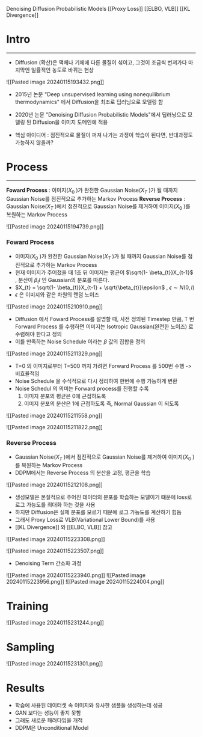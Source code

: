 Denoising Diffusion Probabilistic Models
[[Proxy Loss]]
[[ELBO, VLB]]
[[KL Divergence]]

# Intro
---
- Diffusion (확산)은 액체나 기체에 다른 물질이 섞이고, 그것이 조금씩 번져가다 마지막엔 일률적인 농도로 바뀌는 현상

![[Pasted image 20240115193432.png]]


- 2015년 논문 "Deep unsupervised learning using nonequilibrium thermodynamics" 에서 Diffusion을 최초로 딥러닝으로 모델링 함

- 2020년 논문 "Denoising Diffusion Probabilistic Models"에서 딥러닝으로 모델링 된 Diffusion을 이미지 도메인에 적용
- 핵심 아이디어 : 점진적으로 물질이 퍼져 나가는 과정이 학습이 된다면, 반대과정도 가능하지 않을까?





# Process
---
**Foward Process** : 이미지($X_{0}$ )가 완전한 Gaussian Noise($X_{T}$ )가 될 때까지 Gaussian Noise를 점진적으로 추가하는 Markov Process
**Reverse Process** :  Gaussian Noise($X_{T}$ )에서 점진적으로 Gaussian Noise를 제거하여 이미지($X_{0}$ )를 복원하는 Markov Process

![[Pasted image 20240115194739.png]]


### Foward Process

- 이미지($X_{0}$ )가 완전한 Gaussian Noise($X_{T}$ )가 될 때까지 Gaussian Noise를 점진적으로 추가하는 Markov Process
- 현재 이미지가 주어졌을 때 1초 뒤 이미지는 평균이 $\sqrt{1- \beta_{t}}X_{t-1}$ , 분산이 $\beta_{t}I$ 인 Gaussian의 분포를 따른다.
- $X_{t} = \sqrt{1- \beta_{t}}X_{t-1} + \sqrt{\beta_{t}}\epsilon$ , $\epsilon \sim N(0,I)$ 
- $\epsilon$ 은 이미지와 같은 차원의 랜덤 노이즈 

![[Pasted image 20240115210910.png]]

- Diffusion 에서 Foward Process를 설명할 때, 사전 정의된 Timestep 만큼, T 번 Forward Process 를 수행하면 이미지는 Isotropic Gaussian(완전한 노이즈) 로 수렴해야 한다고 정의
- 이를 만족하는 Noise Schedule 이라는 $\beta$ 값의 집합을 정의

![[Pasted image 20240115211329.png]]

- T=0 의 이미지로부터 T=500 까지 가려면 Forward Process 를 500번 수행 -> 비효율적임
- Noise Schedule 을 수식적으로 다시 정리하여 한번에 수행 가능하게 변환
- Noise Schedul 의 의미는 Forward process를 진행할 수록
	1. 이미지 분포의 평균은 0에 근접하도록
	2. 이미지 분포의 분산은 1에 근접하도록
	즉, Normal Gaussian 이 되도록

![[Pasted image 20240115211558.png]]

![[Pasted image 20240115211822.png]]


### Reverse Process
-  Gaussian Noise($X_{T}$ )에서 점진적으로 Gaussian Noise를 제거하여 이미지($X_{0}$ )를 복원하는 Markov Process
- DDPM에서는 Reverse Process 의 분산을 고정, 평균을 학습

![[Pasted image 20240115212108.png]]

- 생성모델은 본질적으로 주어진 데이터의 분포를 학습하는 모델이기 떄문에 loss로 로그 가능도를 최대화 하는 것을 사용
- 하지만 Diffusion은 실제 분포를 모르기 때문에 로그 가능도를 계산하기 힘듬
- 그래서 Proxy Loss로 VLB(Variational Lower Bound)를 사용
- [[KL Divergence]] 와 [[ELBO, VLB]]  참고

![[Pasted image 20240115223308.png]]

![[Pasted image 20240115223507.png]]


- Denoising Term 간소화 과정

![[Pasted image 20240115223940.png]]
![[Pasted image 20240115223956.png]]
![[Pasted image 20240115224004.png]]


# Training
![[Pasted image 20240115231244.png]]

# Sampling
![[Pasted image 20240115231301.png]]


# Results
- 학습에 사용된 데이터셋 속 이미지와 유사한 샘플들 생성하는데 성공
- GAN 보다는 성능이 좋지 못함
- 그래도 새로운 패러다임을 개척
- DDPM은 Unconditional Model
